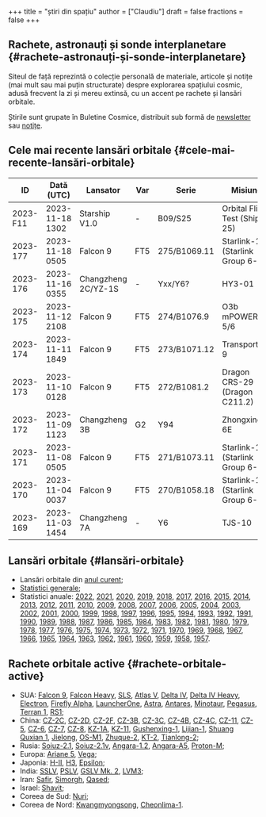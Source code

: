 +++
title = "știri din spațiu"
author = ["Claudiu"]
draft = false
fractions = false
+++

## Rachete, astronauți și sonde interplanetare {#rachete-astronauți-și-sonde-interplanetare}

Siteul de față reprezintă o colecție personală de materiale, articole și notițe (mai mult sau mai puțin structurate) despre explorarea spațiului cosmic, adusă frecvent la zi și mereu extinsă, cu un accent pe rachete și lansări orbitale.

Știrile sunt grupate în Buletine Cosmice, distribuit sub formă de [newsletter](https://buletin.parsec.ro/) sau [notițe](https://buletin.parsec.ro/notes).


## Cele mai recente lansări orbitale {#cele-mai-recente-lansări-orbitale}

| ID       | Dată (UTC)      | Lansator            | Var | Serie        | Misiune                            | Centru      | TR | R |
|----------|-----------------|---------------------|-----|--------------|------------------------------------|-------------|----|---|
| 2023-F11 | 2023-11-18 1302 | Starship V1.0       | -   | B09/S25      | Orbital Flight Test (Ship 25)      | STB OLP1    | US | F |
| 2023-177 | 2023-11-18 0505 | Falcon 9            | FT5 | 275/B1069.11 | Starlink-123 (Starlink Group 6-28) | CC LC40     | US | S |
| 2023-176 | 2023-11-16 0355 | Changzheng 2C/YZ-1S | -   | Yxx/Y6?      | HY3-01                             | JQ LC43/94  | CN | S |
| 2023-175 | 2023-11-12 2108 | Falcon 9            | FT5 | 274/B1076.9  | O3b mPOWER 5/6                     | CC LC40     | US | S |
| 2023-174 | 2023-11-11 1849 | Falcon 9            | FT5 | 273/B1071.12 | Transporter-9                      | VSFBS SLC4E | US | S |
| 2023-173 | 2023-11-10 0128 | Falcon 9            | FT5 | 272/B1081.2  | Dragon CRS-29 (Dragon C211.2)      | KSC LC39A   | US | S |
| 2023-172 | 2023-11-09 1123 | Changzheng 3B       | G2  | Y94          | Zhongxing 6E                       | XSC LC2     | CN | S |
| 2023-171 | 2023-11-08 0505 | Falcon 9            | FT5 | 271/B1073.11 | Starlink-122 (Starlink Group 6-27) | CC LC40     | US | S |
| 2023-170 | 2023-11-04 0037 | Falcon 9            | FT5 | 270/B1058.18 | Starlink-121 (Starlink Group 6-26) | CC LC40     | US | S |
| 2023-169 | 2023-11-03 1454 | Changzheng 7A       | -   | Y6           | TJS-10                             | WEN LC201   | CN | S |


## Lansări orbitale {#lansări-orbitale}

-   Lansări orbitale din [anul curent](/y/2023);
-   [Statistici generale](/y/total);
-   Statistici anuale: [2022](/y/2022), [2021](/y/2021), [2020](/y/2020), [2019](/y/2019), [2018](/y/2018), [2017](/y/2017), [2016](/y/2016), [2015](/y/2015), [2014](/y/2014), [2013](/y/2013), [2012](/y/2012), [2011](/y/2011), [2010](/y/2010), [2009](/y/2009), [2008](/y/2008), [2007](/y/2007), [2006](/y/2006), [2005](/y/2005), [2004](/y/2004), [2003](/y/2003), [2002](/y/2002), [2001](/y/2001), [2000](/y/2000), [1999](/y/1999), [1998](/y/1998), [1997](/y/1997), [1996](/y/1996), [1995](/y/1995), [1994](/y/1994), [1993](/y/1993), [1992](/y/1992), [1991](/y/1991), [1990](/y/1990), [1989](/y/1989), [1988](/y/1988), [1987](/y/1987), [1986](/y/1986), [1985](/y/1985), [1984](/y/1984), [1983](/y/1983), [1982](/y/1982), [1981](/y/1981), [1980](/y/1980), [1979](/y/1979), [1978](/y/1978), [1977](/y/1977), [1976](/y/1976), [1975](/y/1975), [1974](/y/1974), [1973](/y/1973), [1972](/y/1972), [1971](/y/1971), [1970](/y/1970), [1969](/y/1969), [1968](/y/1968), [1967](/y/1967), [1966](/y/1966), [1965](/y/1965), [1964](/y/1964), [1963](/y/1963), [1962](/y/1962), [1961](/y/1961), [1960](/y/1960), [1959](/y/1959), [1958](/y/1958), [1957](/y/1957).


## Rachete orbitale active {#rachete-orbitale-active}

-   SUA: [Falcon 9](/r/falcon9), [Falcon Heavy](/r/falconh), [SLS](/r/sls), [Atlas V](/r/atlasv), [Delta IV](/r/delta4), [Delta IV Heavy](/r/delta4h), [Electron](/r/electron), [Firefly Alpha](/r/fireflya), [LauncherOne](/r/launcherone), [Astra](/r/astrarocket), [Antares](/r/antares), [Minotaur](/r/minotaur), [Pegasus](/r/pegasus), [Terran 1](/r/terran1), [RS1](/r/rs1);
-   China: [CZ-2C](/r/cz2c), [CZ-2D](/r/cz2d), [CZ-2F](/r/cz2f), [CZ-3B](/r/cz3b), [CZ-3C](/r/cz3c), [CZ-4B](/r/cz4b), [CZ-4C](/r/cz4c), [CZ-11](/r/cz11), [CZ-5](/r/cz5), [CZ-6](/r/cz6), [CZ-7](/r/cz7), [CZ-8](/r/cz8), [KZ-1A](/r/kz1a), [KZ-11](/r/kz11), [Gushenxing-1](/r/gushenxing1), [Lijian-1](/r/lijian1), [Shuang Quxian 1](/r/shuangquxian), [Jielong](/r/jielong), [OS-M1](/r/osm1), [Zhuque-2](/r/zhuque2), [KT-2](/r/kt2), [Tianlong-2](/r/tianlong2);
-   Rusia: [Soiuz-2.1](/r/soyuz21), [Soiuz-2.1v](/r/soyuz21v), [Angara-1.2](/r/angara12), [Angara-A5](/r/angaraa5), [Proton-M](/r/protonm);
-   Europa: [Ariane 5](/r/ariane5), [Vega](/r/vega);
-   Japonia: [H-II](/r/hii), [H3](/r/h3), [Epsilon](/r/epsilon);
-   India: [SSLV](/r/sslv), [PSLV](/r/pslv), [GSLV Mk. 2](/r/gslvmk2), [LVM3](/r/lvm3);
-   Iran: [Safir](/r/safir), [Simorgh](/r/simorgh), [Qased](/r/qased);
-   Israel: [Shavit](/r/shavit);
-   Coreea de Sud: [Nuri](/r/nuri);
-   Coreea de Nord: [Kwangmyongsong](/r/Kwangmyongsong), [Cheonlima-1](/r/cheonlima1).
